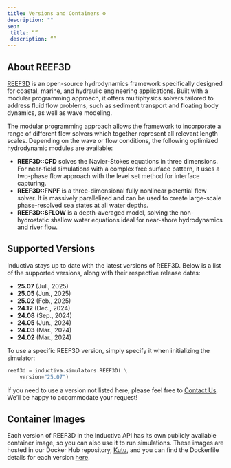 ```yaml
---
title: Versions and Containers ⚙️
description: ""
seo:
 title: “”
 description: “”
---
```


## About REEF3D
[REEF3D](https://reef3d.wordpress.com/) is an open-source hydrodynamics framework specifically designed for coastal, marine, and hydraulic engineering applications. 
Built with a modular programming approach, it offers multiphysics solvers tailored to address fluid flow problems, such as sediment transport and floating body dynamics, as well as wave modeling.

The modular programming approach allows the framework to incorporate a range of different flow solvers which together represent all relevant length scales. Depending on the wave or flow conditions, the following optimized hydrodynamic modules are available:
- **REEF3D::CFD** solves the Navier-Stokes equations in three dimensions. For near-field simulations with a complex free surface pattern, it uses a two-phase flow approach with the level set method for interface capturing.
- **REEF3D::FNPF** is a three-dimensional fully nonlinear potential flow solver. It is massively parallelized and can be used to create large-scale phase-resolved sea states at all water depths.
- **REEF3D::SFLOW** is a depth-averaged model, solving the non-hydrostatic shallow water equations ideal for near-shore hydrodynamics and river flow.

## Supported Versions
Inductiva stays up to date with the latest versions of REEF3D. Below is a list of the supported versions, along with their respective release dates:

- **25.07** (Jul., 2025)
- **25.05** (Jun., 2025)
- **25.02** (Feb., 2025)
- **24.12** (Dec., 2024)
- **24.08** (Sep., 2024)
- **24.05** (Jun., 2024)
- **24.03** (Mar., 2024)
- **24.02** (Mar., 2024)

To use a specific REEF3D version, simply specify it when initializing the simulator:

```python
reef3d = inductiva.simulators.REEF3D( \
    version="25.07")
```

If you need to use a version not listed here, please feel free to [Contact Us](mailto:support@inductiva.ai).
We’ll be happy to accommodate your request!

## Container Images
Each version of REEF3D in the Inductiva API has its own publicly available container image, 
so you can also use it to run simulations. These images are hosted in our Docker Hub repository, 
[Kutu](https://hub.docker.com/r/inductiva/kutu/tags?name=reef3d), and you can find the 
Dockerfile details for each version [here](https://github.com/inductiva/kutu/tree/main/simulators/reef3d).